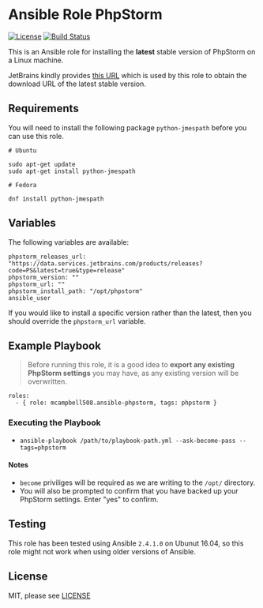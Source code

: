 # Ansible Role PhpStorm

[![License](https://img.shields.io/badge/License-MIT%20License-blue.svg)](https://github.com/mcampbell508/ansible-phpstorm/blob/master/LICENSE)
[![Build Status](https://travis-ci.org/mcampbell508/ansible-phpstorm.svg?branch=master)](https://travis-ci.org/mcampbell508/ansible-phpstorm)

This is an Ansible role for installing the **latest** stable version of PhpStorm on a Linux machine.

JetBrains kindly provides [this URL](https://data.services.jetbrains.com/products/releases?code=PS&latest=true&type=release) which is used by this role to obtain the download URL of the latest stable version.

## Requirements

You will need to install the following package `python-jmespath` before you can use this role.

```
# Ubuntu

sudo apt-get update
sudo apt-get install python-jmespath

# Fedora

dnf install python-jmespath
```

## Variables

The following variables are available:

```
phpstorm_releases_url: "https://data.services.jetbrains.com/products/releases?code=PS&latest=true&type=release"
phpstorm_version: ""
phpstorm_url: ""
phpstorm_install_path: "/opt/phpstorm"
ansible_user
```

If you would like to install a specific version rather than the latest, then you should override the `phpstorm_url` variable.

## Example Playbook

> Before running this role, it is a good idea to **export any existing PhpStorm settings** you may have, as any existing version will be overwritten.

```
roles:
  - { role: mcampbell508.ansible-phpstorm, tags: phpstorm }
```

### Executing the Playbook

- `ansible-playbook /path/to/playbook-path.yml --ask-become-pass --tags=phpstorm`


#### Notes


- `become` priviliges will be required as we are writing to the `/opt/` directory.
- You will also be prompted to confirm that you have backed up your PhpStorm settings. Enter "yes" to confirm.

## Testing
This role has been tested using Ansible `2.4.1.0` on Ubunut 16.04, so this role might not work when using older versions of Ansible.

## License
MIT, please see [LICENSE](./LICENSE)
